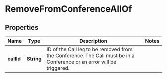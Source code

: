 

# RemoveFromConferenceAllOf


## Properties

Name | Type | Description | Notes
------------ | ------------- | ------------- | -------------
**callId** | **String** | ID of the Call leg to be removed from the Conference. The Call must be in a Conference or an error will be triggered. | 



